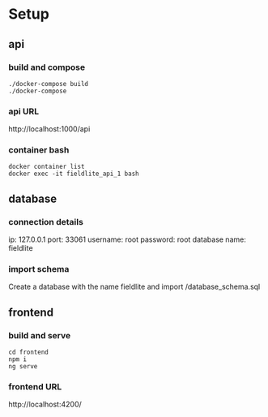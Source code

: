 
# Setup

## api

### build and compose
    ./docker-compose build
    ./docker-compose

### api URL
http://localhost:1000/api

### container bash
    docker container list
    docker exec -it fieldlite_api_1 bash

## database

### connection details
ip: 127.0.0.1
port: 33061
username: root
password: root
database name: fieldlite

### import schema
Create a database with the name fieldlite and import /database_schema.sql

## frontend

### build and serve
    cd frontend
    npm i
    ng serve

### frontend URL
http://localhost:4200/